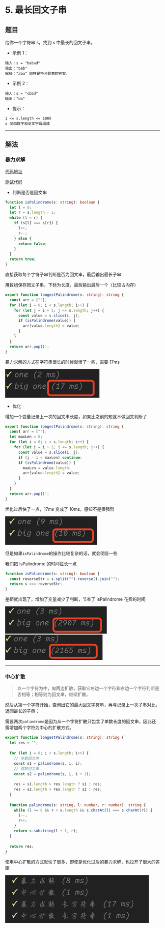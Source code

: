 # 5. 最长回文子串

## 题目

给你一个字符串 s，找到 s 中最长的回文子串。

- 示例 1：

```
输入：s = "babad"
输出："bab"
解释："aba" 同样是符合题意的答案。
```

- 示例 2：

```
输入：s = "cbbd"
输出："bb"
```

- 提示：

```
1 <= s.length <= 1000
s 仅由数字和英文字母组成
```

---

## 解法

### 暴力求解

[代码地址](https://github.com/shellingfordly/algorithms/blob/master/src/5_longestPalindrome/longestPalindrome.ts)

[测试代码](https://github.com/shellingfordly/algorithms/blob/master/src/5_longestPalindrome/longestPalindrome.spec.ts)

- 判断是否是回文串

```ts
function isPalindrome(s: string): boolean {
  let l = 0;
  let r = s.length - 1;
  while (l < r) {
    if (s[l] === s[r]) {
      l++;
      r--;
    } else {
      return false;
    }
  }
  return true;
}
```

直接获取每个字符子串判断是否为回文串，最后输出最长子串

用数组保存回文子串，下标为长度，最后输出最后一个（比较占内存）

```ts
export function longestPalindrome(s: string): string {
  const arr = [""];
  for (let i = 0; i < s.length; i++) {
    for (let j = i + 1; j <= s.length; j++) {
      const value = s.slice(i, j);
      if (isPalindrome(value)) {
        arr[value.length] = value;
      }
    }
  }
  return arr.pop()!;
}
```

暴力求解的方式在字符串很长的时候就慢了一些，需要 17ms

![](2022-07-27-16-57-48.png)

- 优化

增加一个变量记录上一次的回文串长度，如果比之前的短就不做回文判断了

```ts
export function longestPalindrome(s: string): string {
  const arr = [""];
  let maxLen = 0;
  for (let i = 0; i < s.length; i++) {
    for (let j = i + 1; j <= s.length; j++) {
      const value = s.slice(i, j);
      if (j - i < maxLen) continue;
      if (isPalindrome(value)) {
        maxLen = value.length;
        arr[value.length] = value;
      }
    }
  }
  return arr.pop()!;
}
```

优化过后快了一点，17ms 变成了 10ms，感知不是很强烈

![](2022-07-27-16-58-56.png)

但是如果`isPalindrome`的操作比较复杂的话，就会明显一些

我们把 isPalindrome 的时间拉长一点

```ts
function isPalindrome(s: string): boolean {
  const reverseStr = s.split("").reverse().join("");
  return s === reverseStr;
}
```

差距就出现了，增加了变量减少了判断，节省了 isPalindrome 花费的时间

![](2022-07-27-16-52-18.png)
![](2022-07-27-16-53-00.png)

---

### 中心扩散

> 以一个字符为中，向两边扩散，获取它左边一个字符和右边一个字符判断是否相等；相等则为回文串，继续扩散。

然后从第一个字符开始，查询出它的最大回文字符串，再与记录上一次子串对比，返回最长的子串；

需要两次`palindrome`是因为从一个字符扩散只包含了单数长度的回文串，因此还需增加两个字符为中心的扩散方式。

```ts
export function longestPalindrome(s: string): string {
  let res = "";

  for (let i = 0; i < s.length; i++) {
    // 单数回文串
    const s1 = palindrome(s, i, i);
    // 双数回文串
    const s2 = palindrome(s, i, i + 1);

    res = s1.length > res.length ? s1 : res;
    res = s2.length > res.length ? s2 : res;
  }

  function palindrome(s: string, l: number, r: number): string {
    while (l >= 0 && r < s.length && s.charAt(l) === s.charAt(r)) {
      l--;
      r++;
    }
    return s.substring(l + 1, r);
  }

  return res;
}
```

使用中心扩散的方式就快了很多，即使是优化过后的暴力求解，也拉开了很大的差距

![](2022-07-27-17-24-17.png)
